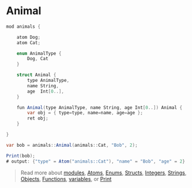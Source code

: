 # Animal

```cs
mod animals {

    atom Dog;
    atom Cat;

    enum AnimalType {
        Dog, Cat
    }

    struct Animal {
        type AnimalType,
        name String,
        age  Int[0..],
    }

    fun Animal(type AnimalType, name String, age Int[0..]) Animal {
        var obj = { type=type, name=name, age=age };
        ret obj;
    }

}

var bob = animals::Animal(animals::Cat, "Bob", 2);

Print(bob);
# output: {"type" = Atom("animals::Cat"), "name" = "Bob", "age" = 2}
```
> Read more about [modules](./module.md), [Atoms](./atom.md), [Enums](./enum.md), [Structs](./struct.md), [Integers](./int.md), [Strings](./string.md), [Objects](./object.md), [Functions](./function.md), [variables](./variable.md), or [Print](./Print.md)
